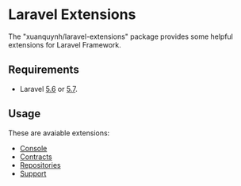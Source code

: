 
# Laravel Extensions

The "xuanquynh/laravel-extensions" package provides some helpful extensions for Laravel Framework.

## Requirements

- Laravel [5.6](https://laravel.com/docs/5.6) or [5.7](https://laravel.com/docs/5.7).

## Usage

These are avaiable extensions:

- [Console](src/Console/README.md)
- [Contracts](src/Contracts/README.md)
- [Repositories](src/Repositories/README.md)
- [Support](src/Support/README.md)
